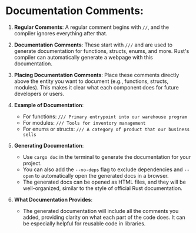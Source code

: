 # Documentation Comments:


1. **Regular Comments**: A regular comment begins with `//`, and the compiler ignores everything after that. 

2. **Documentation Comments**: These start with `///` and are used to generate documentation for functions, structs, enums, and more. Rust's compiler can automatically generate a webpage with this documentation.

3. **Placing Documentation Comments**: Place these comments directly above the entity you want to document (e.g., functions, structs, modules). This makes it clear what each component does for future developers or users.

4. **Example of Documentation**:
   - For functions: `/// Primary entrypoint into our warehouse program`
   - For modules: `/// Tools for inventory management`
   - For enums or structs: `/// A category of product that our business sells`
   
5. **Generating Documentation**:
   - Use `cargo doc` in the terminal to generate the documentation for your project.
   - You can also add the `--no-deps` flag to exclude dependencies and `--open` to automatically open the generated docs in a browser.
   - The generated docs can be opened as HTML files, and they will be well-organized, similar to the style of official Rust documentation.

6. **What Documentation Provides**: 
   - The generated documentation will include all the comments you added, providing clarity on what each part of the code does. It can be especially helpful for reusable code in libraries. 


